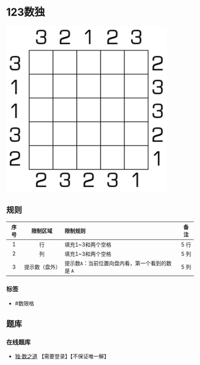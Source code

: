 # 123数独
<!-- START doctoc generated TOC please keep comment here to allow auto update -->
<!-- DON'T EDIT THIS SECTION, INSTEAD RE-RUN doctoc TO UPDATE -->

<!-- END doctoc generated TOC please keep comment here to allow auto update -->

![题](../../images/sudoku/123数独.png)

## 规则

| 序号  |  限制区域   | 限制规则                         | 备注  |
|:---:|:-------:|:-----------------------------|:---:|
|  1  |    行    | 填充1~3和两个空格                   | 5 行 |
|  2  |    列    | 填充1~3和两个空格                   | 5 列 |
|  3  | 提示数（盘外） | 提示数`A`：当前位置向盘内看，第一个看到的数是 `A` | 5 列 |

### 标签

- #数限格

## 题库

### 在线题库

- [独·数之道](http://www.sudokufans.org.cn/lx/game.index.php?type=123) 【需要登录】【不保证唯一解】
